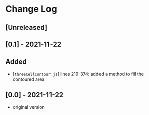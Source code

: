 # Change Log 
## [Unreleased]

## [0.1] - 2021-11-22
## Added
- [`threeCellContour.js`] lines 219-374: added a method to fill the contoured area

## [0.0] - 2021-11-22
- original version
